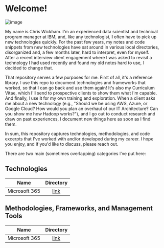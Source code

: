 # Welcome! 

![image](https://user-images.githubusercontent.com/28079568/174338359-b53eaf9e-9060-45f9-ac77-352da29c0cb5.png)

My name is Chris Wickham. I'm an experienced data scientist and technical program manager at IBM, and, like any technologist, I often have to pick up new technologies quickly. For the past few years, my notes and code snippets from new technologies have sat around in various local directories, disorganized and, a few months later, hard to interpret, even for myself. After a recent interview client engagement where I was asked to revisit a technology I had used recently and found my old notes hard to use, I decided to change that. 

That repository serves a few purposes for me. First of all, it's a reference library. I use this repo to document technologies and frameworks that worked, so that I can go back and use them again! It's also my Curriculum Vitae, which I'll send to prospective clients to show them what I'm capable. And finally, I use it for my own training and exploration. When a client asks me about a new technology (e.g., "Should we be using AWS, Azure, or Google Cloud? How would you plan an overhaul of our IT Architecture? Can you show me how Hadoop works?"), and I go out to conduct research and draw on past experiences, I document new things here as soon as I find them. 

In sum, this repository captures technologies, methodologies, and code excerpts that I've worked with and/or developed during my career. I hope you enjoy, and if you'd like to discuss, please reach out. 

There are two main (sometimes overlapping) categories I've put here: 

## Technologies
| Name        | Directory   
| ------------- |:-------------:| 
| Microsoft 365| [link](Methodologies_Frameworks_MgmtTools/Microsoft_365.md)  |


## Methodologies, Frameworks, and Management Tools
| Name        | Directory   
| ------------- |:-------------:| 
| Microsoft 365| [link](Methodologies_Frameworks_MgmtTools/Microsoft_365.md)  |
